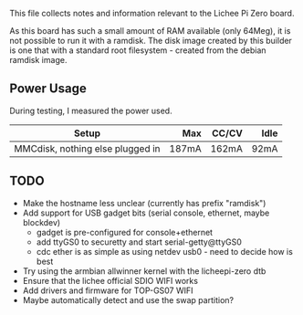 This file collects notes and information relevant to the Lichee Pi Zero board.

As this board has such a small amount of RAM available (only 64Meg),
it is not possible to run it with a ramdisk.  The disk image created by
this builder is one that with a standard root filesystem - created from
the debian ramdisk image.

Power Usage
-----------

During testing, I measured the power used.

| Setup                                        | Max    | CC/CV  | Idle   |
|----------------------------------------------|-------:|-------:|-------:|
| MMCdisk, nothing else plugged in             |  187mA |  162mA |   92mA |

TODO
----
* Make the hostname less unclear (currently has prefix "ramdisk")
* Add support for USB gadget bits (serial console, ethernet, maybe blockdev)
    * gadget is pre-configured for console+ethernet
    * add ttyGS0 to securetty and start serial-getty@ttyGS0
    * cdc ether is as simple as using netdev usb0 - need to decide how is best
* Try using the armbian allwinner kernel with the licheepi-zero dtb
* Ensure that the lichee official SDIO WIFI works
* Add drivers and firmware for TOP-GS07 WIFI
* Maybe automatically detect and use the swap partition?
